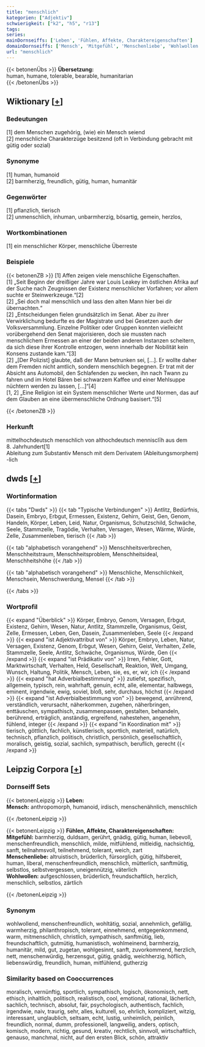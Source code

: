 ```yaml
---
title: "menschlich"
kategorien: ["Adjektiv"]
schwierigkeit: ["k2", "h5", "r13"]
tags:
series:
mainDornseiffs: ['Leben', 'Fühlen, Affekte, Charaktereigenschaften']
domainDornseiffs: ['Mensch', 'Mitgefühl', 'Menschenliebe', 'Wohlwollen']
url: "menschlich"
---
```


{{< betonenÜbs >}}
**Übersetzung:**  
human, humane, tolerable, bearable, humanitarian  
{{< /betonenÜbs >}}

## Wiktionary [[+](https://de.wiktionary.org/wiki/menschlich)]

### Bedeutungen
[1] dem Menschen zugehörig, (wie) ein Mensch seiend  
[2] menschliche Charakterzüge besitzend (oft in Verbindung gebracht mit gütig oder sozial)  

### Synonyme
[1] human, humanoid  
[2] barmherzig, freundlich, gütig, human, humanitär  

### Gegenwörter
[1] pflanzlich, tierisch  
[2] unmenschlich, inhuman, unbarmherzig, bösartig, gemein, herzlos,  

### Wortkombinationen
[1] ein menschlicher Körper, menschliche Überreste  

### Beispiele
{{< betonenZB >}}
[1] Affen zeigen viele menschliche Eigenschaften.  
[1] „Seit Beginn der dreißiger Jahre war Louis Leakey im östlichen Afrika auf der Suche nach Zeugnissen der Existenz menschlicher Vorfahren; vor allem suchte er Steinwerkzeuge.“[2]  
[2] „Sei doch mal menschlich und lass den alten Mann hier bei dir übernachten.“  
[2] „Entscheidungen fielen grundsätzlich im Senat. Aber zu ihrer Verwirklichung bedurfte es der Magistrate und bei Gesetzen auch der Volksversammlung. Einzelne Politiker oder Gruppen konnten vielleicht vorübergehend den Senat majorisieren, doch sie mussten nach menschlichem Ermessen an einer der beiden anderen Instanzen scheitern, da sich diese ihrer Kontrolle entzogen, wenn innerhalb der Nobilität kein Konsens zustande kam.“[3]  
[2] „[Der Polizist] glaubte, daß der Mann betrunken sei, […]. Er wollte daher dem Fremden nicht amtlich, sondern menschlich begegnen. Er trat mit der Absicht ans Automobil, den Schlafenden zu wecken, ihn nach Twann zu fahren und im Hotel Bären bei schwarzem Kaffee und einer Mehlsuppe nüchtern werden zu lassen, […]“[4]  
[1, 2] „Eine Religion ist ein System menschlicher Werte und Normen, das auf dem Glauben an eine übermenschliche Ordnung basisert.“[5]  

{{< /betonenZB >}}
### Herkunft
mittelhochdeutsch menschlich von althochdeutsch mennisclīh aus dem 8. Jahrhundert[1]  
Ableitung zum Substantiv Mensch mit dem Derivatem (Ableitungsmorphem) -lich  



## dwds [[+](https://www.dwds.de/wb/menschlich)]

### Wortinformation
{{< tabs "Dwds" >}}
{{< tab "Typische Verbindungen" >}}
Antlitz, Bedürfnis, Dasein, Embryo, Erbgut, Ermessen, Existenz, Gehirn, Geist, Gen, Genom, Handeln, Körper, Leben, Leid, Natur, Organismus, Schutzschild, Schwäche, Seele, Stammzelle, Tragödie, Verhalten, Versagen, Wesen, Wärme, Würde, Zelle, Zusammenleben, tierisch
{{< /tab >}}

{{< tab "alphabetisch vorangehend" >}}
Menschheitsverbrechen, Menschheitstraum, Menschheitsproblem, Menschheitsideal, Menschheitshöhe
{{< /tab >}}

{{< tab "alphabetisch vorangehend" >}}
Menschliche, Menschlichkeit, Menschsein, Menschwerdung, Mensel
{{< /tab >}}

{{< /tabs >}}

### Wortprofil
{{< expand "Überblick" >}} Körper, Embryo, Genom, Versagen, Erbgut, Existenz, Gehirn, Wesen, Natur, Antlitz, Stammzelle, Organismus, Geist, Zelle, Ermessen, Leben, Gen, Dasein, Zusammenleben, Seele {{< /expand >}}
{{< expand "ist Adjektivattribut von" >}} Körper, Embryo, Leben, Natur, Versagen, Existenz, Genom, Erbgut, Wesen, Gehirn, Geist, Verhalten, Zelle, Stammzelle, Seele, Antlitz, Schwäche, Organismus, Würde, Gen {{< /expand >}}
{{< expand "ist Prädikativ von" >}} Irren, Fehler, Gott, Marktwirtschaft, Verhalten, Held, Gesellschaft, Reaktion, Welt, Umgang, Wunsch, Haltung, Politik, Mensch, Leben, sie, es, er, wir, ich {{< /expand >}}
{{< expand "hat Adverbialbestimmung" >}} zutiefst, spezifisch, allgemein, typisch, rein, wahrhaft, genuin, echt, alle, elementar, halbwegs, eminent, irgendwie, ewig, soviel, bloß, sehr, durchaus, höchst {{< /expand >}}
{{< expand "ist Adverbialbestimmung von" >}} bewegend, anrührend, verständlich, verursacht, näherkommen, zugehen, näherbringen, enttäuschen, sympathisch, zusammenpassen, gestalten, behandeln, berührend, erträglich, anständig, ergreifend, nahestehen, angenehm, fühlend, integer {{< /expand >}}
{{< expand "in Koordination mit" >}} tierisch, göttlich, fachlich, künstlerisch, sportlich, materiell, natürlich, technisch, pflanzlich, politisch, christlich, persönlich, gesellschaftlich, moralisch, geistig, sozial, sachlich, sympathisch, beruflich, gerecht {{< /expand >}}

## Leipzig Corpora [[+](https://corpora.uni-leipzig.de/en/res?word=menschlich&corpusId=deu_newscrawl-public_2018)]

### Dornseiff Sets
{{< betonenLeipzig >}}
**Leben:**  
**Mensch:** anthropomorph, humanoid, irdisch, menschenähnlich, menschlich  

{{< /betonenLeipzig >}}


{{< betonenLeipzig >}}
**Fühlen, Affekte, Charaktereigenschaften:**  
**Mitgefühl:** barmherzig, duldsam, gerührt, gnädig, gütig, human, liebevoll, menschenfreundlich, menschlich, milde, mitfühlend, mitleidig, nachsichtig, sanft, teilnahmsvoll, teilnehmend, tolerant, weich, zart  
**Menschenliebe:** altruistisch, brüderlich, fürsorglich, gütig, hilfsbereit, human, liberal, menschenfreundlich, menschlich, mütterlich, sanftmütig, selbstlos, selbstvergessen, uneigennützig, väterlich  
**Wohlwollen:** aufgeschlossen, brüderlich, freundschaftlich, herzlich, menschlich, selbstlos, zärtlich  

{{< /betonenLeipzig >}}

### Synonym
wohlwollend, menschenfreundlich, wohltätig, sozial, annehmlich, gefällig, warmherzig, philanthropisch, tolerant, einnehmend, entgegenkommend, warm, mitmenschlich, christlich, sympathisch, sanftmütig, lieb, freundschaftlich, gutmütig, humanistisch, wohlmeinend, barmherzig, humanitär, mild, gut, zugetan, wohlgesinnt, sanft, zuvorkommend, herzlich, nett, menschenwürdig, herzensgut, gütig, gnädig, weichherzig, höflich, liebenswürdig, freundlich, human, mitfühlend, gutherzig


### Similarity based on Cooccurrences
moralisch, vernünftig, sportlich, sympathisch, logisch, ökonomisch, nett, ethisch, inhaltlich, politisch, realistisch, cool, emotional, rational, lächerlich, sachlich, technisch, absolut, fair, psychologisch, authentisch, fachlich, irgendwie, naiv, traurig, sehr, alles, kulturell, so, ehrlich, kompliziert, witzig, interessant, unglaublich, seltsam, echt, lustig, unheimlich, peinlich, freundlich, normal, dumm, professionell, langweilig, anders, optisch, komisch, modern, richtig, gesund, kreativ, rechtlich, sinnvoll, wirtschaftlich, genauso, manchmal, nicht, auf den ersten Blick, schön, attraktiv

